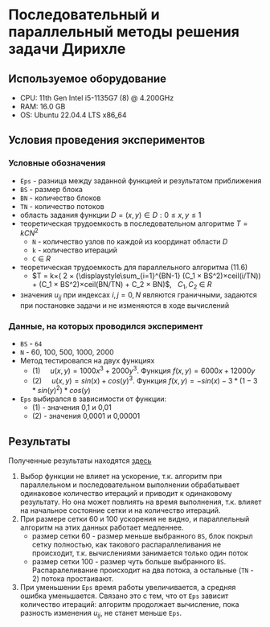 # Последовательный и параллельный методы решения задачи Дирихле

## Используемое оборудование

- CPU: 11th Gen Intel i5-1135G7 (8) @ 4.200GHz
- RAM: 16.0 GB
- OS: Ubuntu 22.04.4 LTS x86_64

## Условия проведения экспериментов
### Условные обозначения
- `Eps` - разница между заданной функцией и результатом приближения
- `BS` - размер блока
- `BN` - количество блоков
- `TN` - количество потоков
- область задания функции $D ={( x, y) ∈ D : 0 ≤ x, y ≤ 1 }$
- теоретическая трудоемкость в последовательном алгоритме $T = kCN^2$
  - `N` - количество узлов по каждой из координат области $D$
  - `k` - количество итераций
  - `C` &in; $R$
- теоретическая трудоемкость для параллельного алгоритма (11.6)  &nbsp; 
  - $T = k×( 2 ×
    (\displaystyle\sum_{i=1}^{BN-1}
    (C_1 × BS^2)×ceil(i/TN)) +
   (C_1 × BS^2)×ceil(BN/TN) + C_2 × BN)$,  &nbsp; $C_1, C_2$ &in; $R$
- значения $u_{ij}$ при индексах $i, j = 0, N$ являются граничными, задаются при постановке задачи и не изменяются в ходе вычислений

### Данные, на которых проводился эксперимент 
- `BS` - ``64``
- `N` - 60, 100, 500, 1000, 2000
- Метод тестировался на двух функциях
  - (1) &nbsp; &nbsp; $u(x, y) = 1000x^3 + 2000y^3$. Функция $f(x, y) = 6000x + 12000y$ 
  - (2) &nbsp; &nbsp; $u(x, y) = sin(x) + cos(y)^3$. Функция $f(x, y) = -sin(x) - 3 * (1 - 3 * sin(y)^2) * cos(y)$ 
- `Eps` выбирался в зависимости от функции:
  - (1) - значения 0,1 и 0,01
  - (2) - значения  0,0001 и 0,00001


## Результаты 

Полученные результаты находятся [здесь](https://docs.google.com/spreadsheets/d/1irAhb30mhSnTXO5ptouonankhaoY-lyOjVGec-Hu3yg/edit?pli=1#gid=960523245)

1. Выбор функции не влияет на ускорение, т.к. алгоритм при параллельном и последовательном выполнении обрабатывает одинаковое количество итераций и приводит к одинаковому результату. Но она может повлиять на время выполнения, т.к. влияет на начальное состояние сетки и на количество итераций. 
2. При размере сетки 60 и 100 ускорения не видно, и параллельный алгоритм на этих данных работает медленнее.
    - размер сетки 60 - размер меньше выбранного `BS`, блок покрыл сетку полностью, как такового распараллеливания не происходит, т.к. вычислениями занимается только один поток
    - размер сетки 100 - размер чуть больше выбранного `BS`. Распаралеливание происходит на два потока, а остальные (`TN` - 2) потока простаивают.
3. При уменьшении `Eps` время работы увеличивается, а средняя ошибка уменьшается. Связано это с тем, что от `Eps` зависит количество итераций: алгоритм продолжает вычисление, пока разность изменения $u_{ij}$, не станет меньше `Eps`.

